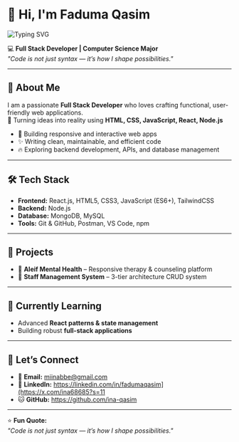 # 👋 Hi, I'm Faduma Qasim
![Typing SVG](https://readme-typing-svg.herokuapp.com?font=Fira+Code&size=24&duration=4000&pause=1000&color=00ffcc&width=500&lines=Hi+I'm+Faduma+Qasim;Full+Stack+Developer;Passionate+About+Building+Web+Apps)

💻 **Full Stack Developer | Computer Science Major**  
*"Code is not just syntax — it’s how I shape possibilities."*

---

## 🚀 About Me
I am a passionate **Full Stack Developer** who loves crafting functional, user-friendly web applications.  
🌟 Turning ideas into reality using **HTML, CSS, JavaScript, React, Node.js**  

- 🚀 Building responsive and interactive web apps  
- ✨ Writing clean, maintainable, and efficient code  
- 🔥 Exploring backend development, APIs, and database management  

---

## 🛠️ Tech Stack
- **Frontend:** React.js, HTML5, CSS3, JavaScript (ES6+), TailwindCSS  
- **Backend:** Node.js 
- **Database:** MongoDB, MySQL  
- **Tools:** Git & GitHub, Postman, VS Code, npm  

---

## 📂 Projects
- 🌟 **Aleif Mental Health** – Responsive therapy & counseling platform  
- 🚀 **Staff Management System** – 3-tier architecture CRUD system  

---

## 🌱 Currently Learning
- Advanced **React patterns & state management**  
- Building robust **full-stack applications**  

---

## 🤝 Let’s Connect
- 📧 **Email:** miinabbe@gmail.com  
- 🔗 **LinkedIn:** https://linkedin.com/in/fadumaqasim](https://x.com/ina68685?s=11 
- 🐱 **GitHub:** https://github.com/ina-qasim

---

⭐ **Fun Quote:**  
*"Code is not just syntax — it’s how I shape possibilities."*
